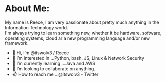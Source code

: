 # About Me:
My name is Reece, I am very passionate about pretty much anything in the Information Technology world.<br>
I'm always trying to learn something new, whether it be hardware, software, operating systems, cloud ar a new programming language and/or new framework.

- 👋 Hi, I’m @itswolv3 / Reece
- 👀 I’m interested in ...Python, bash, JS, Linux & Network Security
- 🌱 I’m currently learning ...Java and AWS
- 💞️ I’m looking to collaborate on anything.
- 📫 How to reach me ...@itswolv3 - Twitter

<!---
itswolv3/itswolv3 is a ✨ special ✨ repository because its `README.md` (this file) appears on your GitHub profile.
You can click the Preview link to take a look at your changes.
--->
